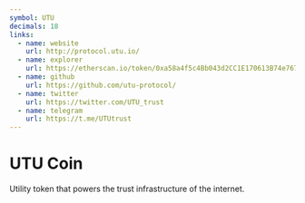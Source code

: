 ```yaml
---
symbol: UTU
decimals: 18
links:
  - name: website
    url: http://protocol.utu.io/
  - name: explorer
    url: https://etherscan.io/token/0xa58a4f5c4Bb043d2CC1E170613B74e767c94189B
  - name: github
    url: https://github.com/utu-protocol/
  - name: twitter
    url: https://twitter.com/UTU_trust
  - name: telegram
    url: https://t.me/UTUtrust
---
```


# UTU Coin

Utility token that powers the trust infrastructure of the internet.
